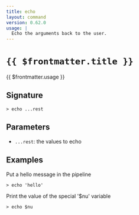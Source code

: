```yaml
---
title: echo
layout: command
version: 0.62.0
usage: |
  Echo the arguments back to the user.
---
```


# `{{ $frontmatter.title }}`

<div style='white-space: pre-wrap;'>{{ $frontmatter.usage }}</div>

## Signature

```> echo ...rest```

## Parameters

 -  `...rest`: the values to echo

## Examples

Put a hello message in the pipeline
```shell
> echo 'hello'
```

Print the value of the special '$nu' variable
```shell
> echo $nu
```
